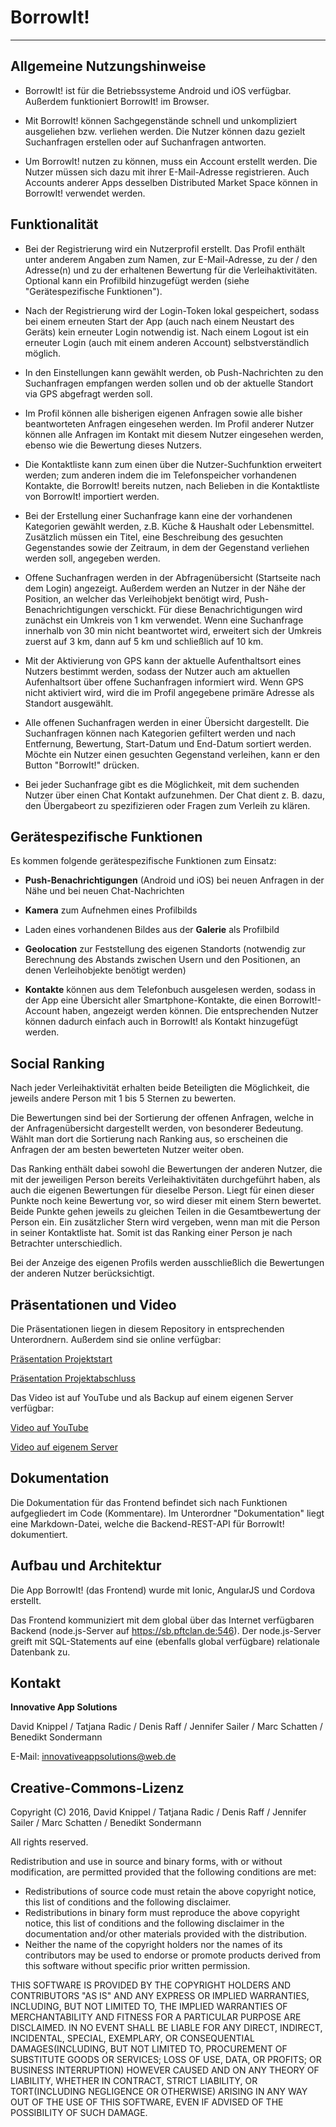 # BorrowIt!
-----------

## Allgemeine Nutzungshinweise

* BorrowIt! ist für die Betriebssysteme Android und iOS verfügbar. Außerdem funktioniert BorrowIt! im Browser.

* Mit BorrowIt! können Sachgegenstände schnell und unkompliziert ausgeliehen bzw. verliehen werden. Die Nutzer können dazu gezielt Suchanfragen erstellen oder auf Suchanfragen antworten.

* Um BorrowIt! nutzen zu können, muss ein Account erstellt werden. Die Nutzer müssen sich dazu mit ihrer E-Mail-Adresse registrieren. Auch Accounts anderer Apps desselben Distributed Market Space können in BorrowIt! verwendet werden.

## Funktionalität
  
* Bei der Registrierung wird ein Nutzerprofil erstellt. Das Profil enthält unter anderem Angaben zum Namen, zur E-Mail-Adresse, zu der / den Adresse(n) und zu der erhaltenen Bewertung für die Verleihaktivitäten. Optional kann ein Profilbild hinzugefügt werden (siehe "Gerätespezifische Funktionen").

* Nach der Registrierung wird der Login-Token lokal gespeichert, sodass bei einem erneuten Start der App (auch nach einem Neustart des Geräts) kein erneuter Login notwendig ist. Nach einem Logout ist ein erneuter Login (auch mit einem anderen Account) selbstverständlich möglich.
  
* In den Einstellungen kann gewählt werden, ob Push-Nachrichten zu den Suchanfragen empfangen werden sollen und ob der aktuelle Standort via GPS abgefragt werden soll.

* Im Profil können alle bisherigen eigenen Anfragen sowie alle bisher beantworteten Anfragen eingesehen werden. Im Profil anderer Nutzer  können alle Anfragen im Kontakt mit diesem Nutzer eingesehen werden, ebenso wie die Bewertung dieses Nutzers.
  
* Die Kontaktliste kann zum einen über die Nutzer-Suchfunktion erweitert werden; zum anderen indem die im Telefonspeicher vorhandenen Kontakte, die BorrowIt! bereits nutzen, nach Belieben in die Kontaktliste von BorrowIt! importiert werden.
  
* Bei der Erstellung einer Suchanfrage kann eine der vorhandenen Kategorien gewählt werden, z.B. Küche & Haushalt oder Lebensmittel. Zusätzlich müssen ein Titel, eine Beschreibung des gesuchten Gegenstandes sowie der Zeitraum, in dem der Gegenstand verliehen werden soll, angegeben werden.
  
* Offene Suchanfragen werden in der Abfragenübersicht (Startseite nach dem Login) angezeigt. Außerdem werden an Nutzer in der Nähe der Position, an welcher das Verleihobjekt benötigt wird, Push-Benachrichtigungen verschickt. Für diese Benachrichtigungen wird zunächst ein Umkreis von 1 km verwendet. Wenn eine Suchanfrage innerhalb von 30 min nicht beantwortet wird, erweitert sich der Umkreis zuerst auf 3 km, dann auf 5 km und schließlich auf 10 km.

* Mit der Aktivierung von GPS kann der aktuelle Aufenthaltsort eines Nutzers bestimmt werden, sodass der Nutzer auch am aktuellen Aufenhaltsort über offene Suchanfragen informiert wird. Wenn GPS nicht aktiviert wird, wird die im Profil angegebene primäre Adresse als Standort ausgewählt.
  
* Alle offenen Suchanfragen werden in einer Übersicht dargestellt. Die Suchanfragen können nach Kategorien gefiltert werden und nach Entfernung, Bewertung, Start-Datum und End-Datum sortiert werden. Möchte ein Nutzer einen gesuchten Gegenstand verleihen, kann er den Button "BorrowIt!" drücken.

* Bei jeder Suchanfrage gibt es die Möglichkeit, mit dem suchenden Nutzer über einen Chat Kontakt aufzunehmen. Der Chat dient z. B. dazu, den Übergabeort zu spezifizieren oder Fragen zum Verleih zu klären.

## Gerätespezifische Funktionen

Es kommen folgende gerätespezifische Funktionen zum Einsatz:

* **Push-Benachrichtigungen** (Android und iOS) bei neuen Anfragen in der Nähe und bei neuen Chat-Nachrichten

* **Kamera** zum Aufnehmen eines Profilbilds

* Laden eines vorhandenen Bildes aus der **Galerie** als Profilbild

* **Geolocation** zur Feststellung des eigenen Standorts (notwendig zur Berechnung des Abstands zwischen Usern und den Positionen, an denen Verleihobjekte benötigt werden)

* **Kontakte** können aus dem Telefonbuch ausgelesen werden, sodass in der App eine Übersicht aller Smartphone-Kontakte, die einen BorrowIt!-Account haben, angezeigt werden können. Die entsprechenden Nutzer können dadurch einfach auch in BorrowIt! als Kontakt hinzugefügt werden.  

## Social Ranking

Nach jeder Verleihaktivität erhalten beide Beteiligten die Möglichkeit, die jeweils andere Person mit 1 bis 5 Sternen zu bewerten.

Die Bewertungen sind bei der Sortierung der offenen Anfragen, welche in der Anfragenübersicht dargestellt werden, von besonderer Bedeutung. Wählt man dort die Sortierung nach Ranking aus, so erscheinen die Anfragen der am besten bewerteten Nutzer weiter oben.

Das Ranking enthält dabei sowohl die Bewertungen der anderen Nutzer, die mit der jeweiligen Person bereits Verleihaktivitäten durchgeführt haben, als auch die eigenen Bewertungen für dieselbe Person. Liegt für einen dieser Punkte noch keine Bewertung vor, so wird dieser mit einem Stern bewertet. Beide Punkte gehen jeweils zu gleichen Teilen in die Gesamtbewertung der Person ein. Ein zusätzlicher Stern wird vergeben, wenn man mit die Person in seiner Kontaktliste hat. Somit ist das Ranking einer Person je nach Betrachter unterschiedlich.

Bei der Anzeige des eigenen Profils werden ausschließlich die Bewertungen der anderen Nutzer berücksichtigt.

## Präsentationen und Video

Die Präsentationen liegen in diesem Repository in entsprechenden Unterordnern. Außerdem sind sie online verfügbar:

[Präsentation Projektstart](https://www.benedikt-sondermann.de/borrowit/praesentationen/2016-01/index.html#/)

[Präsentation Projektabschluss](https://www.benedikt-sondermann.de/borrowit/praesentationen/2016-07/index.html#/)

Das Video ist auf YouTube und als Backup auf einem eigenen Server verfügbar:

[Video auf YouTube](https://www.youtube.com/watch?v=QrXogcpK4C0)

[Video auf eigenem Server](https://www.benedikt-sondermann.de/borrowit/praesentationen/2016-07/video/werbevideo.mp4)

## Dokumentation

Die Dokumentation für das Frontend befindet sich nach Funktionen aufgegliedert im Code (Kommentare). Im Unterordner "Dokumentation" liegt eine Markdown-Datei, welche die Backend-REST-API für BorrowIt! dokumentiert.

## Aufbau und Architektur

Die App BorrowIt! (das Frontend) wurde mit Ionic, AngularJS und Cordova erstellt.

Das Frontend kommuniziert mit dem global über das Internet verfügbaren Backend (node.js-Server auf https://sb.pftclan.de:546). Der node.js-Server greift mit SQL-Statements auf eine (ebenfalls global verfügbare) relationale Datenbank zu.

## Kontakt

**Innovative App Solutions**

David Knippel / Tatjana Radic / Denis Raff / Jennifer Sailer / Marc Schatten / Benedikt Sondermann

E-Mail: [innovativeappsolutions@web.de](mailto:innovativeappsolutions@web.de)

## Creative-Commons-Lizenz

Copyright (C) 2016, David Knippel / Tatjana Radic / Denis Raff / Jennifer Sailer / Marc Schatten / Benedikt Sondermann

All rights reserved.

Redistribution and use in source and binary forms, with or without modification, are permitted provided that the following conditions are met:

* Redistributions of source code must retain the above copyright notice, this list of conditions and the following disclaimer.
* Redistributions in binary form must reproduce the above copyright notice, this list of conditions and the following disclaimer in the documentation and/or other materials provided with the distribution.
* Neither the name of the copyright holders nor the names of its contributors may be used to endorse or promote products derived from this software without specific prior written permission.

THIS SOFTWARE IS PROVIDED BY THE COPYRIGHT HOLDERS AND CONTRIBUTORS "AS IS" AND ANY EXPRESS OR IMPLIED WARRANTIES, INCLUDING, BUT NOT LIMITED TO, 
THE IMPLIED WARRANTIES OF MERCHANTABILITY AND FITNESS FOR A PARTICULAR PURPOSE ARE DISCLAIMED. IN NO EVENT SHALL <COPYRIGHT HOLDER> BE LIABLE FOR 
ANY DIRECT, INDIRECT, INCIDENTAL, SPECIAL, EXEMPLARY, OR CONSEQUENTIAL DAMAGES(INCLUDING, BUT NOT LIMITED TO, PROCUREMENT OF SUBSTITUTE GOODS OR 
SERVICES; LOSS OF USE, DATA, OR PROFITS; OR BUSINESS INTERRUPTION) HOWEVER CAUSED AND ON ANY THEORY OF LIABILITY, WHETHER IN CONTRACT, STRICT 
LIABILITY, OR TORT(INCLUDING NEGLIGENCE OR OTHERWISE) ARISING IN ANY WAY OUT OF THE USE OF THIS SOFTWARE, EVEN IF ADVISED OF THE POSSIBILITY OF 
SUCH DAMAGE.
